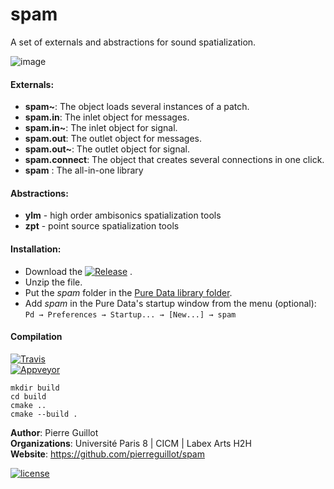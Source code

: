 # spam

A set of externals and abstractions for sound spatialization.

![image](https://cloud.githubusercontent.com/assets/1409918/15268247/bf1d2056-19d8-11e6-8ab3-b1a26e3482a0.png)

#### Externals:
- **spam~**: The object loads several instances of a patch.
- **spam.in**: The inlet object for messages.
- **spam.in~**: The inlet object for signal.
- **spam.out**: The outlet object for messages.
- **spam.out~**: The outlet object for signal.
- **spam.connect**: The object that creates several connections in one click.
- **spam** : The all-in-one library

#### Abstractions:
- **ylm** - high order ambisonics spatialization tools
- **zpt** - point source spatialization tools

#### Installation:
- Download the [![Release](https://img.shields.io/github/release/pierreguillot/spam.svg)](https://github.com/pierreguillot/spam/releases/latest) .
- Unzip the file.
- Put the *spam* folder in the [Pure Data library folder](https://puredata.info/docs/faq/how-do-i-install-externals-and-help-files).
- Add *spam* in the Pure Data's startup window from the menu (optional):  
  `Pd → Preferences → Startup... → [New...] → spam`

#### Compilation

[![Travis](https://img.shields.io/travis/pierreguillot/spam.svg?label=travis)](https://travis-ci.org/pierreguillot/spam)  
[![Appveyor](https://img.shields.io/appveyor/ci/pierreguillot/spam.svg?label=appveyor)](https://ci.appveyor.com/project/pierreguillot/spam)
```
mkdir build
cd build
cmake ..
cmake --build .
```

**Author**: Pierre Guillot  
**Organizations**: Université Paris 8 | CICM | Labex Arts H2H   
**Website**: https://github.com/pierreguillot/spam    

[![license](https://img.shields.io/github/license/pierreguillot/spam.svg?maxAge=2592000)](https://github.com/pierreguillot/spam/blob/master/LICENSE)
